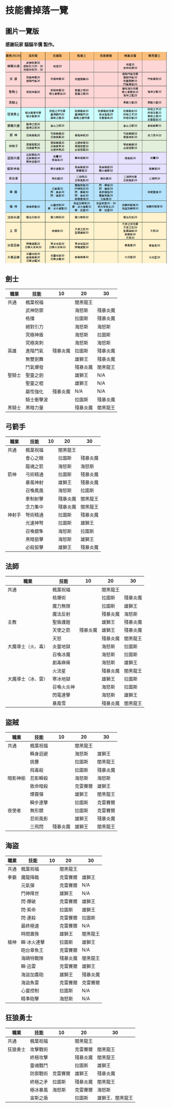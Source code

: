 # 技能書掉落一覽

## 圖片一覽版

**感謝玩家 貓貓半價 製作。**

![0](0.png)

## 劍士

| 職業  | 技能    | 10   | 20   | 30   |
| --- | ----- | ---- | ---- | ---- |
| 共通  | 楓葉祝福  |      | 闇黑龍王 |
|     | 武神防禦  |      | 海怒斯  | 殘暴炎魔 |
|     | 格擋    |      | 拉圖斯  | 殘暴炎魔 |
|     | 絕對引力  |      | 海怒斯  | 海怒斯  |
|     | 究極神盾  |      | 海怒斯  | 拉圖斯  |
|     | 究極突刺  |      | 海怒斯  | 海怒斯  |
| 英雄  | 進階鬥氣  | 殘暴炎魔 | 拉圖斯  | 殘暴炎魔 |
|     | 無雙劍舞  |      | 雄獅王  | 殘暴炎魔 |
|     | 鬥氣爆發  |      | 殘暴炎魔 | 闇黑龍王 |
| 聖騎士 | 聖靈之劍  |      | 雄獅王  | N/A  |
|     | 聖靈之棍  |      | 雄獅王  | N/A  |
|     | 屬性強化  | 殘暴炎魔 | N/A  | N/A  |
|     | 騎士衝擊波 |      | 拉圖斯  | 殘暴炎魔 |
| 黑騎士 | 黑暗力量  |      | 殘暴炎魔 | 闇黑龍王 |

## 弓箭手

| 職業  | 技能   | 10 | 20   | 30   |
| --- | ---- | -- | ---- | ---- |
| 共通  | 楓葉祝福 |    | 闇黑龍王 |
|     | 會心之眼 |    | 拉圖斯  | 殘暴炎魔 |
|     | 龍魂之箭 |    | 海怒斯  | 海怒斯  |
| 箭神  | 弓術精通 |    | 拉圖斯  | 殘暴炎魔 |
|     | 暴風神射 |    | 雄獅王  | 殘暴炎魔 |
|     | 召喚鳳凰 |    | 海怒斯  | 拉圖斯  |
|     | 牽制射擊 |    | 殘暴炎魔 | 闇黑龍王 |
|     | 念力集中 |    | 殘暴炎魔 | 闇黑龍王 |
| 神射手 | 弩術精通 |    | 拉圖斯  | 殘暴炎魔 |
|     | 光速神弩 |    | 拉圖斯  | 雄獅王  |
|     | 召喚銀隼 |    | 海怒斯  | 拉圖斯  |
|     | 黑暗狙擊 |    | 海怒斯  | 雄獅王  |
|     | 必殺狙擊 |    | 雄獅王  | 殘暴炎魔 |

## 法師

| 職業        | 技能    | 10   | 20   | 30   |
| --------- | ----- | ---- | ---- | ---- |
| 共通        | 楓葉祝福  |      | 闇黑龍王 |
|           | 核爆術   |      | 拉圖斯  | 殘暴炎魔 |
|           | 魔力無限  |      | 拉圖斯  | 雄獅王  |
|           | 魔法反射  |      | 殘暴炎魔 | 海怒斯  |
| 主教        | 聖盾護鎧  |      | 雄獅王  | 殘暴炎魔 |
|           | 天使之箭  | 殘暴炎魔 | 雄獅王  | 殘暴炎魔 |
|           | 天怒    |      | 殘暴炎魔 | 闇黑龍王 |
| 大魔導士（火、毒） | 炎靈地獄  |      | 海怒斯  | 拉圖斯  |
|           | 召喚冰魔  |      | 海怒斯  | 拉圖斯  |
|           | 劇毒麻痺  |      | 海怒斯  | 雄獅王  |
|           | 火流星   |      | 殘暴炎魔 | 闇黑龍王 |
| 大魔導士（冰、雷） | 寒冰地獄  |      | 雄獅王  | 拉圖斯  |
|           | 召喚火炎神 |      | 海怒斯  | 拉圖斯  |
|           | 閃電連擊  |      | 海怒斯  | 雄獅王  |
|           | 暴風雪   |      | 殘暴炎魔 | 闇黑龍王 |

## 盜賊

| 職業   | 技能   | 10   | 20   | 30   |
| ---- | ---- | ---- | ---- | ---- |
| 共通   | 楓葉祝福 |      | 闇黑龍王 |
|      | 瞬身迴避 |      | 海怒斯  | 雄獅王  |
|      | 挑釁   |      | 拉圖斯  | 闇黑龍王 |
|      | 飛毒殺  |      | 拉圖斯  | 殘暴炎魔 |
| 暗影神偷 | 忍影瞬殺 |      | 海怒斯  | 海怒斯  |
|      | 致命暗殺 |      | 克雷賽爾 | 雄獅王  |
|      | 煙霧彈  |      | 雄獅王  | 闇黑龍王 |
|      | 瞬步連擊 |      | 拉圖斯  | 克雷賽爾 |
| 夜使者  | 無形鏢  |      | 拉圖斯  | 克雷賽爾 |
|      | 忍術風影 |      | 雄獅王  | 殘暴炎魔 |
|      | 三飛閃  | 殘暴炎魔 | 雄獅王  | 闇黑龍王 |

## 海盜

| 職業 | 技能     | 10 | 20   | 30   |
| -- | ------ | -- | ---- | ---- |
| 共通 | 楓葉祝福   |    | 闇黑龍王 |
| 拳霸 | 魔龍降臨   |    | 克雷賽爾 | 雄獅王  |
|    | 元氣彈    |    | 克雷賽爾 | N/A  |
|    | 鬥神降世   |    | 雄獅王  | N/A  |
|    | 閃‧爆破   |    | 克雷賽爾 | 雄獅王  |
|    | 閃‧索命   |    | 拉圖斯  | 雄獅王  |
|    | 閃‧連殺   |    | 克雷賽爾 | 拉圖斯  |
|    | 最終極速   |    | 克雷賽爾 | N/A  |
|    | 時間置換   |    | 雄獅王  | 闇黑龍王 |
| 槍神 | 瞬‧冰火連擊 |    | 拉圖斯  | 雄獅王  |
|    | 砲台章魚王  |    | 克雷賽爾 | N/A  |
|    | 海鷗特戰隊  |    | 殘暴炎魔 | 闇黑龍王 |
|    | 瞬‧迅雷   |    | 克雷賽爾 | 雄獅王  |
|    | 海盜加農砲  |    | 雄獅王  | 殘暴炎魔 |
|    | 海盜魚雷   |    | 克雷賽爾 | 克雷賽爾 |
|    | 心靈控制   |    | 拉圖斯  | N/A  |
|    | 精準砲擊   |    | 海怒斯  | N/A  |

## 狂狼勇士

| 職業   | 技能   | 10   | 20   | 30       |
| ---- | ---- | ---- | ---- | -------- |
| 共通   | 楓葉祝福 |      | 闇黑龍王 |
| 狂狼勇士 | 攻擊戰術 |      | 克雷賽爾 | 闇黑龍王     |
|      | 終極攻擊 |      | 殘暴炎魔 | 闇黑龍王     |
|      | 靈魂戰鬥 |      | 拉圖斯  | 雄獅王      |
|      | 防禦戰術 | 克雷賽爾 | 雄獅王  | 殘暴炎魔     |
|      | 終極之矛 | 拉圖斯  | 殘暴炎魔 | 闇黑龍王     |
|      | 極冰暴風 | 海怒斯  | 克雷賽爾 | 海怒斯      |
|      | 宙斯之盾 |      | 拉圖斯  | 雄獅王、闇黑龍王 |
